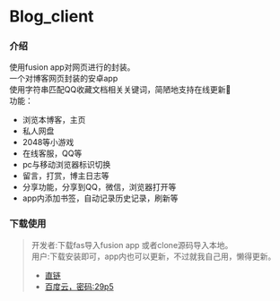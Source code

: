 # Blog_client

### 介绍
使用fusion app对网页进行的封装。    
一个对博客网页封装的安卓app  
使用字符串匹配QQ收藏文档相关关键词，简陋地支持在线更新🌝    
功能：
* 浏览本博客，主页
* 私人网盘
* 2048等小游戏
* 在线客服，QQ等
* pc与移动浏览器标识切换
* 留言，打赏，博主日志等
* 分享功能，分享到QQ，微信，浏览器打开等
* app内添加书签，自动记录历史记录，刷新等


### 下载使用
> 开发者:下载fas导入fusion app 或者clone源码导入本地。    
> 用户:下载安装即可，app内也可以更新，不过就我自己用，懒得更新。
> * [直链](http://ss.uixsj.cn/bczc_2.2.5_beta.apk)
> * [百度云，密码:29p5](https://pan.baidu.com/s/19iyxHQ6kQjj3eJ0fS3ZDXw)
